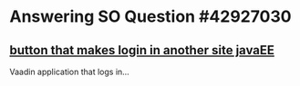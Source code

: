 # Answering SO Question #42927030

[button that makes login in another site javaEE](http://stackoverflow.com/questions/42927030/button-that-makes-login-in-another-site-javaee)
---
Vaadin application that logs in...
